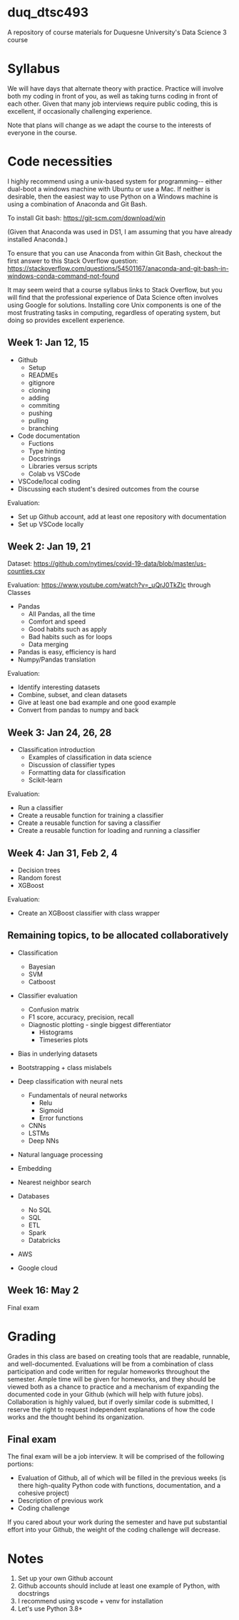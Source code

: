 # duq_dtsc493
A repository of course materials for Duquesne University's Data Science 3 course

# Syllabus
We will have days that alternate theory with practice. Practice will involve both my coding in front of you, as well as taking turns coding in front of each other. Given that many job interviews require public coding, this is excellent, if occasionally challenging experience.

Note that plans will change as we adapt the course to the interests of everyone in the course.

# Code necessities
I highly recommend using a unix-based system for programming-- either dual-boot a windows machine with Ubuntu or use a Mac. If neither is desirable, then the easiest way to use Python on a Windows machine is using a combination of Anaconda and Git Bash.

To install Git bash: https://git-scm.com/download/win

(Given that Anaconda was used in DS1, I am assuming that you have already installed Anaconda.)

To ensure that you can use Anaconda from within Git Bash, checkout the first answer to this Stack Overflow question: https://stackoverflow.com/questions/54501167/anaconda-and-git-bash-in-windows-conda-command-not-found

It may seem weird that a course syllabus links to Stack Overflow, but you will find that the professional experience of Data Science often involves using Google for solutions. Installing core Unix components is one of the most frustrating tasks in computing, regardless of operating system, but doing so provides excellent experience.

## Week 1: Jan 12, 15
- Github
    - Setup
    - READMEs
    - gitignore
    - cloning
    - adding
    - commiting
    - pushing
    - pulling
    - branching
- Code documentation
    - Fuctions
    - Type hinting
    - Docstrings
    - Libraries versus scripts
    - Colab vs VSCode
- VSCode/local coding
- Discussing each student's desired outcomes from the course

Evaluation:
- Set up Github account, add at least one repository with documentation
- Set up VSCode locally

## Week 2: Jan 19, 21
Dataset: https://github.com/nytimes/covid-19-data/blob/master/us-counties.csv

Evaluation: https://www.youtube.com/watch?v=_uQrJ0TkZlc through Classes

- Pandas
    - All Pandas, all the time
    - Comfort and speed
    - Good habits such as apply
    - Bad habits such as for loops
    - Data merging
- Pandas is easy, efficiency is hard
- Numpy/Pandas translation

Evaluation:
- Identify interesting datasets
- Combine, subset, and clean datasets
- Give at least one bad example and one good example
- Convert from pandas to numpy and back

## Week 3: Jan 24, 26, 28
- Classification introduction
    - Examples of classification in data science
    - Discussion of classifier types
    - Formatting data for classification
    - Scikit-learn

Evaluation:
- Run a classifier
- Create a reusable function for training a classifier
- Create a reusable function for saving a classifier
- Create a reusable function for loading and running a classifier

## Week 4: Jan 31, Feb 2, 4
- Decision trees
- Random forest
- XGBoost

Evaluation:
- Create an XGBoost classifier with class wrapper

## Remaining topics, to be allocated collaboratively
- Classification
    - Bayesian
    - SVM
    - Catboost

- Classifier evaluation
    - Confusion matrix
    - F1 score, accuracy, precision, recall
    - Diagnostic plotting - single biggest differentiator
        - Histograms
        - Timeseries plots

- Bias in underlying datasets
- Bootstrapping + class mislabels

- Deep classification with neural nets
    - Fundamentals of neural networks
        - Relu
        - Sigmoid
        - Error functions
    - CNNs
    - LSTMs
    - Deep NNs

- Natural language processing
- Embedding
- Nearest neighbor search

- Databases
    - No SQL
    - SQL
    - ETL
    - Spark
    - Databricks

- AWS
- Google cloud

<!-- ## Week 5: Feb 7, 9, 11

## Week 6: Feb 14, 16, 18

## Week 7: Feb 23, 25

## Week 8: Feb 28, Mar 2, 4

## Week 9: Mar 14, 16, 18

## Week 10: Mar 21, 23, 25

## Week 11: Mar 28, 30, Apr 1

## Week 12: Apr 4, 6, 8

## Week 13: Apr 11, 13

## Week 14: Apr 18, 20, 22

## Week 15: Apr 25, 27, 29 -->

## Week 16: May 2
Final exam

# Grading

Grades in this class are based on creating tools that are readable, runnable, and well-documented. Evaluations will be from a combination of class participation and code written for regular homeworks throughout the semester. Ample time will be given for homeworks, and they should be viewed both as a chance to practice and a mechanism of expanding the documented code in your Github (which will help with future jobs). Collaboration is highly valued, but if overly similar code is submitted, I reserve the right to request independent explanations of how the code works and the thought behind its organization.

## Final exam
The final exam will be a job interview. It will be comprised of the following portions:

- Evaluation of Github, all of which will be filled in the previous weeks (is there high-quality Python code with functions, documentation, and a cohesive project)
- Description of previous work
- Coding challenge

If you cared about your work during the semester and have put substantial effort into your Github, the weight of the coding challenge will decrease.


# Notes
1. Set up your own Github account
1. Github accounts should include at least one example of Python, with docstrings
1. I recommend using vscode + venv for installation
1. Let's use Python 3.8+